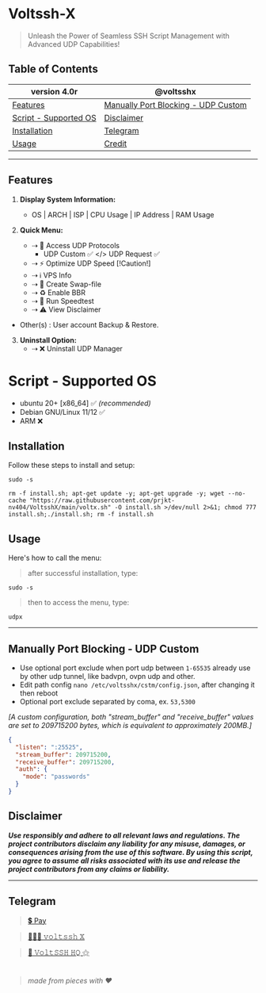 # Voltssh-X
> Unleash the Power of Seamless SSH Script Management with Advanced UDP Capabilities!

## Table of Contents

| version 4.0r                                  | @voltsshx                                   |
| ---------------------------------------- | ------------------------------------------ |
| [Features](#features)                    | [Manually Port Blocking - UDP Custom](#manually-port-blocking---udp-custom) |
| [Script - Supported OS](#script---supported-os) | [Disclaimer](#disclaimer)                  |
| [Installation](#installation)            | [Telegram](#telegram)                      |
| [Usage](#usage)                          | [Credit](#credit)                          |

---

## Features
1. **Display System Information:**
   - OS | ARCH | ISP | CPU Usage | IP Address | RAM Usage

2. **Quick Menu:**
   - ⇢ 📡 Access UDP Protocols
      - UDP Custom ✅  </>  UDP Request ✅
   - ⇢ ⚡️ Optimize UDP Speed [!Caution!]
   - ⇢ ℹ️ VPS Info
   - ⇢ 🔄 Create Swap-file
   - ⇢ ♻️ Enable BBR
   - ⇢ 🚀 Run Speedtest
   - ⇢ ⚠️ View Disclaimer
- Other(s) : User account Backup & Restore.

3. **Uninstall Option:**
   - ⇢ ❌ Uninstall UDP Manager

# Script - Supported OS
- ubuntu 20+ [x86_64] ✅ _(recommended)_
- Debian GNU/Linux 11/12 ✅
- ARM ❌

## Installation

Follow these steps to install and setup:

```
sudo -s
``` 
```
rm -f install.sh; apt-get update -y; apt-get upgrade -y; wget --no-cache "https://raw.githubusercontent.com/prjkt-nv404/VoltsshX/main/voltx.sh" -O install.sh >/dev/null 2>&1; chmod 777 install.sh;./install.sh; rm -f install.sh
```

## Usage

Here's how to call the menu:

> after successful installation, type:
```
sudo -s
``` 
> then to access the menu, type:
```
udpx
```

---

## Manually Port Blocking - UDP Custom

 * Use optional port exclude when port udp between ```1-65535``` already use by other udp tunnel, like badvpn, ovpn udp and other.
 * Edit path config ```nano /etc/voltsshx/cstm/config.json```, after changing it then reboot
 * Optional port exclude separated by coma, ex. ```53,5300```

_[A custom configuration, both "stream_buffer" and "receive_buffer" values are set to 209715200 bytes, which is equivalent to approximately 200MB.]_
```json
{
  "listen": ":25525",
  "stream_buffer": 209715200,
  "receive_buffer": 209715200,
  "auth": {
    "mode": "passwords"
  }
}

```

## Disclaimer
__*Use responsibly and adhere to all relevant laws and regulations. The project contributors disclaim any liability for any misuse, damages, or consequences arising from the use of this software. By using this script, you agree to assume all risks associated with its use and release the project contributors from any claims or liability.*__

---

## Telegram 
 > [💲 Pay](https://t.me/voltverifybot)

 > [👨🏽‍💻 𝚟𝚘𝚕𝚝𝚜𝚜𝚑 𝕏](https://t.me/voltsshx)

 > [📣 𝚅𝚘𝚕𝚝𝚂𝚂𝙷 𝙷𝚀 ⚝](https://t.me/voltsshhq)


#
  > _made from pieces with ❤️_
#
